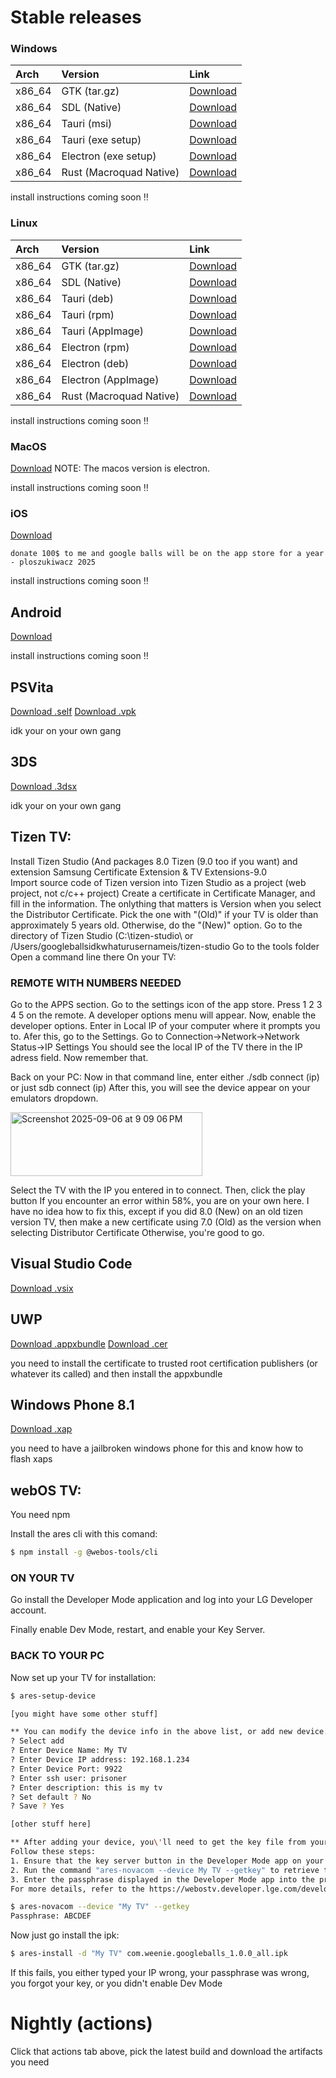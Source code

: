 # Stable releases

### Windows
| Arch | Version | Link |
| :--- | :--- | :--- |
| x86_64 | GTK (tar.gz) | [Download](https://github.com/weeniemount/googleballs-app/releases/latest/download/gtk-app-windows-x64.tar.gz) |
| x86_64 | SDL (Native) | [Download](https://github.com/weeniemount/googleballs-app/releases/latest/download/googleballs-desktop-native.exe)
| x86_64 | Tauri (msi) | [Download](https://github.com/weeniemount/googleballs-app/releases/latest/download/Google.Balls.Desktop_1.0.0_x64_en-US-tauri.msi) |
| x86_64 | Tauri (exe setup) | [Download](https://github.com/weeniemount/googleballs-app/releases/latest/download/Google.Balls.Desktop_1.0.0_x64-setup-tauri.exe) |
| x86_64 | Electron (exe setup) | [Download](https://github.com/weeniemount/googleballs-app/releases/latest/download/Google.Balls.Desktop-electron.exe)
| x86_64 | Rust (Macroquad Native) | [Download](https://github.com/weeniemount/googleballs-app/releases/latest/download/native-rust-windows-latest.zip)

install instructions coming soon :bangbang:

### Linux
| Arch | Version | Link |
| :--- | :--- | :--- |
| x86_64 | GTK (tar.gz)  | [Download](https://github.com/weeniemount/googleballs-app/releases/latest/download/gtk-app-linux-x64.tar.gz) |
| x86_64 | SDL (Native) | [Download](https://github.com/weeniemount/googleballs-app/releases/latest/download/googleballs-desktop-native)
| x86_64 | Tauri (deb) | [Download](https://github.com/weeniemount/googleballs-app/releases/latest/download/Google.Balls.Desktop_1.0.0_amd64-tauri.deb)
| x86_64 | Tauri (rpm) | [Download](https://github.com/weeniemount/googleballs-app/releases/latest/download/Google.Balls.Desktop-1.0.0-1.x86_64-tauri.rpm)
| x86_64 | Tauri (AppImage) | [Download](https://github.com/weeniemount/googleballs-app/releases/latest/download/Google.Balls.Desktop_1.0.0_amd64-tauri.AppImage) |
| x86_64 | Electron (rpm) | [Download](https://github.com/weeniemount/googleballs-app/releases/latest/download/Google.Balls.Desktop-electron.rpm) |
| x86_64 | Electron (deb) | [Download](https://github.com/weeniemount/googleballs-app/releases/latest/download/Google.Balls.Desktop-electron.deb)
| x86_64 | Electron (AppImage) | [Download](https://github.com/weeniemount/googleballs-app/releases/latest/download/Google.Balls.Desktop-electron.AppImage)
| x86_64 | Rust (Macroquad Native) | [Download](https://github.com/weeniemount/googleballs-app/releases/latest/download/native-rust-ubuntu-latest.zip)

install instructions coming soon :bangbang:

### MacOS
[Download](https://github.com/weeniemount/googleballs-app/releases/latest/download/Google.Balls.Desktop-electron.dmg)
NOTE: The macos version is electron.

install instructions coming soon :bangbang:

### iOS
[Download](https://github.com/weeniemount/googleballs-app/releases/latest/download/Google.Balls-ios.ipa)
```
donate 100$ to me and google balls will be on the app store for a year
- ploszukiwacz 2025
```

install instructions coming soon :bangbang:

## Android
[Download](https://github.com/weeniemount/googleballs-app/releases/latest/download/Google.Balls-signed.apk)

install instructions coming soon :bangbang:

## PSVita
[Download .self](https://github.com/weeniemount/googleballs-app/releases/latest/download/google_balls.self)
[Download .vpk](https://github.com/weeniemount/googleballs-app/releases/latest/download/google_balls.vpk)

idk your on your own gang

## 3DS
[Download .3dsx](https://github.com/weeniemount/googleballs-app/releases/latest/download/google-balls-3ds.3dsx)

idk your on your own gang

## Tizen TV:
Install Tizen Studio (And packages 8.0 Tizen (9.0 too if you want) and extension Samsung Certificate Extension & TV Extensions-9.0  
Import source code of Tizen version into Tizen Studio as a project (web project, not c/c++ project)
Create a certificate in Certificate Manager, and fill in the information. The onlything that matters is Version when you select the Distributor Certificate. Pick the one with "(Old)" if your TV is older than approximately 5 years old. Otherwise, do the "(New)" option.
Go to the directory of Tizen Studio (C:\tizen-studio\ or /Users/googleballsidkwhaturusernameis/tizen-studio
Go to the tools folder
Open a command line there
On your TV: 
### REMOTE WITH NUMBERS NEEDED
Go to the APPS section.
Go to the settings icon of the app store.
Press 1 2 3 4 5 on the remote.
A developer options menu will appear. 
Now, enable the developer options.
Enter in Local IP of your computer where it prompts you to.
Afer this, go to the Settings.
Go to Connection->Network->Network Status->IP Settings
You should see the local IP of the TV there in the IP adress field. Now remember that.

Back on your PC:
Now in that command line, enter either ./sdb connect (ip) or just sdb connect (ip)
After this, you will see the device appear on your emulators dropdown.

<img width="307" height="102" alt="Screenshot 2025-09-06 at 9 09 06 PM" src="https://github.com/user-attachments/assets/4520b86f-b230-4bf6-9158-2281462065cc" />


Select the TV with the IP you entered in to connect.
Then, click the play button
If you encounter an error within 58%, you are on your own here. I have no idea how to fix this, except if you did 8.0 (New) on an old tizen version TV, then make a new certificate using 7.0 (Old) as the version when selecting Distributor Certificate
Otherwise, you're good to go.

## Visual Studio Code
[Download .vsix](https://github.com/weeniemount/googleballs-app/releases/latest/download/placeholder)

## UWP
[Download .appxbundle](https://github.com/weeniemount/googleballs-app/releases/latest/download/placeholder) [Download .cer](https://github.com/weeniemount/googleballs-app/releases/latest/download/placeholder)

you need to install the certificate to trusted root certification publishers (or whatever its called) and then install the appxbundle

## Windows Phone 8.1
[Download .xap](https://github.com/weeniemount/googleballs-app/releases/latest/download/placeholder)

you need to have a jailbroken windows phone for this and know how to flash xaps

## webOS TV:
You need npm

Install the ares cli with this comand:
```bash
$ npm install -g @webos-tools/cli
```

### ON YOUR TV
Go install the Developer Mode application and log into your LG Developer account.

Finally enable Dev Mode, restart, and enable your Key Server.

### BACK TO YOUR PC

Now set up your TV for installation:
```bash
$ ares-setup-device

[you might have some other stuff]

** You can modify the device info in the above list, or add new device.
? Select add
? Enter Device Name: My TV
? Enter Device IP address: 192.168.1.234
? Enter Device Port: 9922
? Enter ssh user: prisoner
? Enter description: this is my tv
? Set default ? No
? Save ? Yes

[other stuff here]

** After adding your device, you\'ll need to get the key file from your webOS TV.
Follow these steps:
1. Ensure that the key server button in the Developer Mode app on your webOS TV is enabled.
2. Run the command "ares-novacom --device My TV --getkey" to retrieve the key file from your webOS TV.
3. Enter the passphrase displayed in the Developer Mode app into the prompt.
For more details, refer to the https://webostv.developer.lge.com/develop/getting-started/developer-mode-app

$ ares-novacom --device "My TV" --getkey
Passphrase: ABCDEF
```

Now just go install the ipk:

```bash
$ ares-install -d "My TV" com.weenie.googleballs_1.0.0_all.ipk
```

If this fails, you either typed your IP wrong, your passphrase was wrong, you forgot your key, or you didn't enable Dev Mode

# Nightly (actions)
Click that actions tab above, pick the latest build and download the artifacts you need